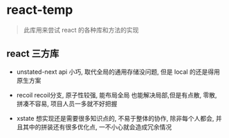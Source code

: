 # react-temp

> 此库用来尝试 react 的各种库和方法的实现


## react 三方库

- unstated-next  api 小巧, 取代全局的通用存储没问题,  但是 local 的还是得用原生方案

- recoil  recoil分支, 原子性较强, 能布局全局 也能解决局部,但是有点散, 零散, 拼凑不容易, 项目人员一多就不好把握

- xstate 想实现还是需要很多知识点的, 不易于整体的协作, 除非每个人都会, 并且其中的拼装还有很多优化点, 一不小心就会造成冗余情况

